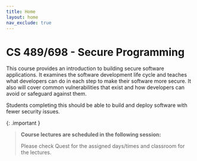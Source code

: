 ```yaml
---
title: Home
layout: home
nav_exclude: true
---
```

# CS 489/698 - Secure Programming

This course provides an introduction to building secure software applications. It examines the software development life cycle and teaches what developers can do in each step to make their software more secure. It also will cover common vulnerabilities that exist and how developers can avoid or safeguard against them.

Students completing this should be able to build and deploy software with fewer security issues.

{: .important }
>**Course lectures are scheduled in the following session:**
>
>Please check Quest for the assigned days/times and classroom for the lectures.